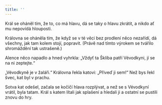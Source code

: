 ```yaml
---
title: ''
---
```


Král se oháněl tím, že to, co má hlavu, dá se taky o hlavu zkrátit, a nikdo ať mu nepovídá hlouposti.

Královna se oháněla tím, že když se v té věci bez prodlení něco nezařídí, dá všechny, jak tam kolem stojí, popravit. (Právě nad tímto výrokem se tvářilo shromáždění tak ustrašeně.)

Alence něco napadlo a hned vyhrkla: „Vždyť ta Šklíba patří Vévodkyni, jí se na ni zeptejte.“

„Vévodkyně je v žaláři.“ Královna řekla katovi: „Přiveď ji sem!“ Než bys řekl švec, kat byl v prachu.

Sotva kat odešel, začala se kočičí hlava rozplývat, a než se s Vévodkyní vrátil, byla tatam. Král s katem lítali jak splašení a hledali ji a ostatní se pustili znovu do hry.
